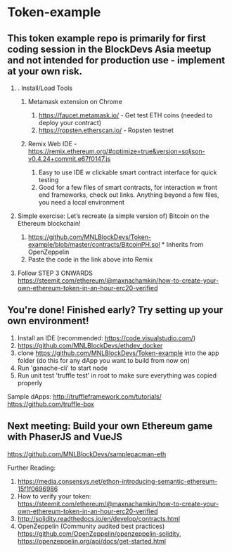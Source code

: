 # Token-example

## This token example repo is primarily for first coding session in the BlockDevs Asia meetup and not intended for production use - implement at your own risk. 

1. . Install/Load Tools
    1. Metamask extension on Chrome
        1. https://faucet.metamask.io/    - Get test ETH coins (needed to deploy your contract)
        2. https://ropsten.etherscan.io/  - Ropsten testnet

    2. Remix Web IDE - https://remix.ethereum.org/#optimize=true&version=soljson-v0.4.24+commit.e67f0147.js 
        1. Easy to use IDE w clickable smart contract interface for quick testing
        2. Good for a few files of smart contracts, for interaction w front end frameworks, check out links. Anything beyond a few files, you need a local environment

2. Simple exercise: Let’s recreate (a simple version of) Bitcoin on the Ethereum blockchain!
    1. https://github.com/MNLBlockDevs/Token-example/blob/master/contracts/BitcoinPH.sol * Inherits from OpenZeppelin 
    2. Paste the code in the link above into Remix

3. Follow STEP 3 ONWARDS https://steemit.com/ethereum/@maxnachamkin/how-to-create-your-own-ethereum-token-in-an-hour-erc20-verified 


## You're done! Finished early? Try setting up your own environment!
1. Install an IDE (recommended: https://code.visualstudio.com/)
2. https://github.com/MNLBlockDevs/ethdev_docker 
2. clone https://github.com/MNLBlockDevs/Token-example into the app folder (do this for any dApp you want to build from now on)
3. Run 'ganache-cli' to start node
4. Run unit test 'truffle test' in root to make sure everything was copied properly

Sample dApps:
http://truffleframework.com/tutorials/ 
https://github.com/truffle-box 


## Next meeting: Build your own Ethereum game with PhaserJS and VueJS
https://github.com/MNLBlockDevs/samplepacman-eth 

Further Reading:
1. https://media.consensys.net/ethon-introducing-semantic-ethereum-15f1f0696986
2. How to verify your token: https://steemit.com/ethereum/@maxnachamkin/how-to-create-your-own-ethereum-token-in-an-hour-erc20-verified
3. http://solidity.readthedocs.io/en/develop/contracts.html
4. OpenZeppelin (Community audited best practices) https://github.com/OpenZeppelin/openzeppelin-solidity, https://openzeppelin.org/api/docs/get-started.html 
